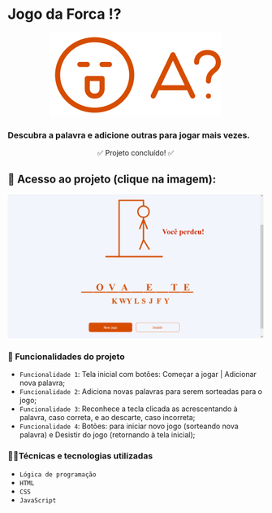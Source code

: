 # Jogo da Forca ⁉️       

<p align="center">
<img src="/img/logo.svg" alt="Logo do Jogo">
</p>

### Descubra a palavra e adicione outras para jogar mais vezes.

<p align="center">
✅ Projeto concluído! ✅
</p>

## 📁 Acesso ao projeto (clique na imagem): 
<p align="center">
<a href="https://devluisapaim.github.io/jogodaforca_sprint_2/" target="_blank">
<img src="/img/jgforca.png/" alt="Imagem com link para o jogo"> </a>
</p>

### :hammer: Funcionalidades do projeto
- `Funcionalidade 1`: Tela inicial com botões: Começar a jogar | Adicionar nova palavra;
- `Funcionalidade 2`: Adiciona novas palavras para serem sorteadas para o jogo;
- `Funcionalidade 3`: Reconhece a tecla clicada as acrescentando à palavra, caso correta, e ao descarte, caso incorreta;
- `Funcionalidade 4`: Botões: para iniciar novo jogo (sorteando nova palavra) e Desistir do jogo (retornando à tela inicial);
<!-- - `Funcionalidade 5`: Página responsiva e adaptada para diversas telas. -->

### 👩‍💻Técnicas e tecnologias utilizadas
- `Lógica de programação`
- `HTML`
- `CSS`
- `JavaScript`


